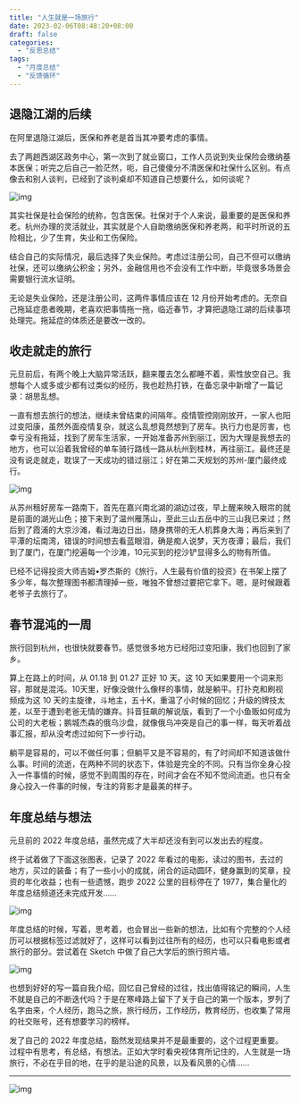 ```yaml
---
title: "人生就是一场旅行"
date: 2023-02-06T08:48:20+08:00
draft: false
categories:
  - "反思总结"
tags:
  - "月度总结"
  - "反馈循环"
---
```


## 退隐江湖的后续

在阿里退隐江湖后，医保和养老是首当其冲要考虑的事情。

去了两趟西湖区政务中心，第一次到了就业窗口，工作人员说到失业保险会缴纳基本医保；听完之后自己一脸茫然，呃，自己傻傻分不清医保和社保什么区别。有点像去和别人谈判，已经到了谈判桌却不知道自己想要什么，如何谈呢？

![img](https://cdn.nlark.com/yuque/0/2023/png/177619/1675665529070-7dba2f86-e15d-4deb-b2f6-792e2999c379.png)

其实社保是社会保险的统称，包含医保。社保对于个人来说，最重要的是医保和养老。杭州办理的灵活就业，其实就是个人自助缴纳医保和养老两，和平时所说的五险相比，少了生育，失业和工伤保险。

结合自己的实际情况，最后选择了失业保险。考虑过注册公司，自己不但可以缴纳社保，还可以缴纳公积金；另外，金融信用也不会没有工作中断，毕竟很多场景会需要银行流水证明。

无论是失业保险，还是注册公司，这两件事情应该在 12 月份开始考虑的。无奈自己拖延症患者晚期，老喜欢把事情拖一拖，临近春节，才算把退隐江湖的后续事项处理完。拖延症的体质还是要改一改的。

## 收走就走的旅行

元旦前后，有两个晚上大脑异常活跃，翻来覆去怎么都睡不着，索性放空自己。我想每个人或多或少都有过类似的经历，我也趁热打铁，在备忘录中新增了一篇记录：胡思乱想。

一直有想去旅行的想法，继续未曾结束的间隔年。疫情管控刚刚放开，一家人也阳过变阳康，虽然外面疫情复杂，就这么乱想竟然想到了房车。执行力也是厉害，也幸亏没有拖延，找到了房车生活家，一开始准备苏州到丽江，因为大理是我想去的地方，也可以沿着我曾经的单车骑行路线一路从杭州到桂林，再往丽江。最终还是没有说走就走，耽误了一天成功的错过丽江；好在第二天规划的苏州-厦门最终成行。

![img](https://cdn.nlark.com/yuque/0/2023/png/177619/1675666297642-6387d7a7-fc2a-4dbb-9765-5cac98f02989.png)

从苏州租好房车一路南下，首先在嘉兴南北湖的湖边过夜，早上醒来映入眼帘的就是前面的湖光山色；接下来到了温州雁荡山，至此三山五岳中的三山我已来过；然后到了霞浦的大京沙滩，看过海边日出，随身携带的无人机葬身大海；再后来到了平潭的坛南湾，错误的时间想去看蓝眼泪，确是痴人说梦，天方夜谭；最后，我们到了厦门，在厦门挖遍每一个沙滩，10元买到的挖沙铲显得多么的物有所值。

已经不记得投资大师吉姆•罗杰斯的《旅行，人生最有价值的投资》在书架上摆了多少年，每次整理图书都清理掉一些，唯独不曾想过要把它拿下。嗯，是时候跟着老爷子去旅行了。

## 春节混沌的一周

旅行回到杭州，也很快就要春节。感觉很多地方已经阳过变阳康，我们也回到了家乡。

算上在路上的时间，从 01.18 到 01.27 正好 10 天。这 10 天如果要用一个词来形容，那就是混沌。10天里，好像没做什么像样的事情，就是躺平。打扑克和刷视频成为这 10 天的主旋律，斗地主，五十K，重温了小时候的回忆；升级的牌技太差，以至于遭到老爸无情的嫌弃。抖音狂飙的解说版，看到了一个小鱼贩如何成为公司的大老板；鹏城杰森的俄乌沙盘，就像俄乌冲突是自己的事一样，每天听着战事汇报，却从没考虑过如何下一步行动。

躺平是容易的，可以不做任何事；但躺平又是不容易的，有了时间却不知道该做什么事。时间的流逝，在两种不同的状态下，体验是完全的不同。只有当你全身心投入一件事情的时候，感觉不到周围的存在，时间才会在不知不觉间流逝。也只有全身心投入一件事的时候，专注的背影才是最美的样子。

## 年度总结与想法

元旦前的 2022 年度总结，虽然完成了大半却还没有到可以发出去的程度。

终于试着做了下面这张图表，记录了 2022 年看过的电影，读过的图书，去过的地方，买过的装备；有了一些小小的成就，闭合的运动圆环，健身赢到的奖章，投资的年化收益；也有一些遗憾，跑步 2022 公里的目标停在了 1977，集合量化的年度总结频道还未完成开发……

![img](https://cdn.nlark.com/yuque/0/2023/jpeg/177619/1675653557157-b400dfec-ebe8-45fd-a78f-9c4939812e1c.jpeg)

年度总结的时候，写着，思考着，也会冒出一些新的想法，比如有个完整的个人经历可以根据标签过滤就好了，这样可以看到过往所有的经历，也可以只看电影或者旅行的部分。尝试着在 Sketch 中做了自己大学后的旅行照片墙。

![img](https://cdn.nlark.com/yuque/0/2023/png/177619/1675655961460-ded441df-72ce-4909-8519-fabec3db0202.png)

也想到好好的写一篇自我介绍，回忆自己曾经的过往，找出值得铭记的瞬间，人生不就是自己的不断迭代吗？于是在寒峰路上留下了关于自己的第一个版本，罗列了名字由来，个人经历，跑马之旅，旅行经历，工作经历，教育经历，也收集了常用的社交账号，还有想要学习的榜样。

发了自己的 2022 年度总结，豁然发现结果并不是最重要的，这个过程更重要。过程中有思考，有总结，有想法。正如大学时看央视体育所记住的，人生就是一场旅行，不必在乎目的地，在乎的是沿途的风景，以及看风景的心情……



---



![img](https://cdn.nlark.com/yuque/0/2023/png/177619/1675648031452-24cbd8b3-cb62-4a91-aa7f-fdc4c6d8b2c4.png)
